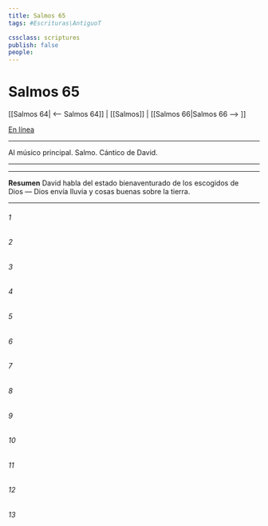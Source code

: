 ```yaml
---
title: Salmos 65
tags: #Escrituras\AntiguoT

cssclass: scriptures
publish: false
people:
---
```


# Salmos 65
[[Salmos 64| <-- Salmos 64]] | [[Salmos]] | [[Salmos 66|Salmos 66 --> ]]

[En línea](https://churchofjesuschrist.org/study/scriptures/ot/ps/65?lang=spa)

---
Al músico principal. Salmo. Cántico de David.

---

---
__Resumen__
David habla del estado bienaventurado de los escogidos de Dios — Dios envía lluvia y cosas buenas sobre la tierra.

---
###### 1 


###### 2 


###### 3 


###### 4 


###### 5 


###### 6 


###### 7 


###### 8 


###### 9 


###### 10 


###### 11 


###### 12 


###### 13 



